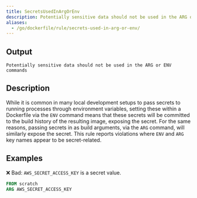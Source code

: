 ```yaml
---
title: SecretsUsedInArgOrEnv
description: Potentially sensitive data should not be used in the ARG or ENV commands
aliases:
  - /go/dockerfile/rule/secrets-used-in-arg-or-env/
---
```


## Output

```text
Potentially sensitive data should not be used in the ARG or ENV commands
```

## Description

While it is common in many local development setups to pass secrets to running
processes through environment variables, setting these within a Dockerfile via
the `ENV` command means that these secrets will be committed to the build
history of the resulting image, exposing the secret. For the same reasons,
passing secrets in as build arguments, via the `ARG` command, will similarly
expose the secret. This rule reports violations where `ENV` and `ARG` key names
appear to be secret-related.

## Examples

❌ Bad: `AWS_SECRET_ACCESS_KEY` is a secret value.

```dockerfile
FROM scratch
ARG AWS_SECRET_ACCESS_KEY
```

